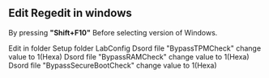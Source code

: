 <h2>Edit Regedit in windows</h2>
By pressing <strong>"Shift+F10"</strong>
Before selecting version of Windows.



Edit in folder Setup 
            folder LabConfig
                            Dsord file "BypassTPMCheck" change value to 1(Hexa)
                            Dsord file "BypassRAMCheck" change value to 1(Hexa)
                            Dsord file "BypassSecureBootCheck" change value to 1(Hexa)
